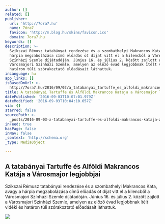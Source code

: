 ```yaml
---
author: []
related: []
publisher:
  url: 'http://7ora7.hu'
  name: 7óra7
  favicon: 'http://m.blog.hu/skins/favicon.ico'
  domain: 7ora7.hu
keywords: []
description: >-
  Szikszai Rémusz tatabányai rendezése és a szombathelyi Makrancos Kata, avagy a
  hárpia megzabolázása című előadás öt díjat vitt el a kilencből a Városmajori
  Színházi Szemle díjátadóján. Június 16. és július 2. között zajlott a
  Városmajori Színházi Szemle, amelyen az előző évad legjobbnak ítélt vidéki és
  határon túli szórakoztató előadásait láthattuk.
inLanguage: hu
app_links: []
isBasedOnUrl: >-
  http://7ora7.hu/2016/09/02/a_tatabanyai_tartuffe_es_alfoldi_makrancos_kataja_a_varosmajor_legjobbjai
title: A tatabányai Tartuffe és Alföldi Makrancos Katája a Városmajor legjobbjai
datePublished: '2016-09-03T10:07:01.979Z'
dateModified: '2016-09-03T10:04:10.657Z'
via: {}
starred: false
sourcePath: >-
  _posts/2016-09-03-a-tatabanyai-tartuffe-es-alfoldi-makrancos-kataja-a-varosmaj.md
inFeed: true
hasPage: false
inNav: false
_context: 'http://schema.org'
_type: MediaObject

---
```

<article style=""><h1>A tatabányai Tartuffe és Alföldi Makrancos Katája a Városmajor legjobbjai</h1><p>Szikszai Rémusz tatabányai rendezése és a szombathelyi Makrancos Kata, avagy a hárpia megzabolázása című előadás öt díjat vitt el a kilencből a Városmajori Színházi Szemle díjátadóján. Június 16. és július 2. között zajlott a Városmajori Színházi Szemle, amelyen az előző évad legjobbnak ítélt vidéki és határon túli szórakoztató előadásait láthattuk.</p><img src="http://m.blog.hu/7o/7ora7/image/hirek_2/16_08_31/tartuffe_szvatek_peter.JPG" /></article>